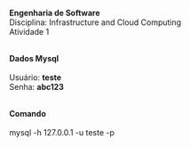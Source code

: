 **Engenharia de Software**  
Disciplina: Infrastructure and Cloud Computing<br/>
Atividade 1<br/><br/>

**Dados Mysql**<br/><br/>
Usuário: **teste**  
Senha: **abc123**<br/><br/>

**Comando**<br/><br/>
mysql -h 127.0.0.1 -u teste -p

